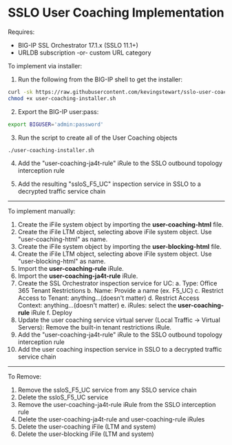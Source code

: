 # SSLO User Coaching Implementation

Requires:
* BIG-IP SSL Orchestrator 17.1.x (SSLO 11.1+)
* URLDB subscription -or- custom URL category

To implement via installer:
1. Run the following from the BIG-IP shell to get the installer:
  ```bash
  curl -sk https://raw.githubusercontent.com/kevingstewart/sslo-user-coaching/refs/heads/main/user-coaching-installer.sh -o user-coaching-installer.sh
  chmod +x user-coaching-installer.sh
  ```

2. Export the BIG-IP user:pass:
  ```bash
  export BIGUSER='admin:password'
  ```

3. Run the script to create all of the User Coaching objects
  ```bash
  ./user-coaching-installer.sh
  ```

4. Add the "user-coaching-ja4t-rule" iRule to the SSLO outbound topology interception rule

5. Add the resulting "ssloS_F5_UC" inspection service in SSLO to a decrypted traffic service chain


------
To implement manually:

1. Create the iFile system object by importing the **user-coaching-html** file.
2. Create the iFile LTM object, selecting above iFile system object. Use "user-coaching-html" as name.
3. Create the iFile system object by importing the **user-blocking-html** file.
4. Create the iFile LTM object, selecting above iFile system object. Use "user-blocking-html" as name.
5. Import the **user-coaching-rule** iRule.
6. Import the **user-coaching-ja4t-rule** iRule.
7. Create the SSL Orchestrator inspection service for UC:
   a. Type: Office 365 Tenant Restrictions
   b. Name: Provide a name (ex. F5_UC)
   c. Restrict Access to Tenant: anything...(doesn't matter)
   d. Restrict Access Context: anything...(doesn't matter)
   e. iRules: select the **user-coaching-rule** iRule
   f. Deploy
8. Update the user coaching service virtual server (Local Traffic -> Virtual Servers): Remove the built-in tenant restrictions iRule.
9. Add the "user-coaching-ja4t-rule" iRule to the SSLO outbound topology interception rule
10. Add the user coaching inspection service in SSLO to a decrypted traffic service chain


------
To Remove:
1. Remove the ssloS_F5_UC service from any SSLO service chain
2. Delete the ssloS_F5_UC service
3. Remove the user-coaching-ja4t-rule iRule from the SSLO interception rule
4. Delete the user-coaching-ja4t-rule and user-coaching-rule iRules
5. Delete the user-coaching iFile (LTM and system)
6. Delete the user-blocking iFile (LTM and system)





